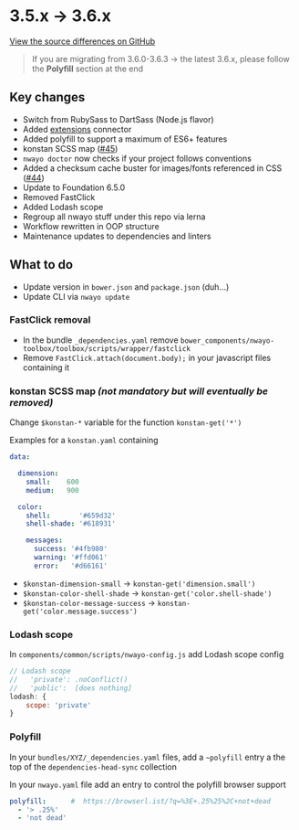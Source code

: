 # 3.5.x → 3.6.x
[View the source differences on GitHub](https://github.com/absolunet/nwayo/compare/3.5.0...3.6.0)

> If you are migrating from 3.6.0-3.6.3 → the latest 3.6.x, please follow the **Polyfill** section at the end

## Key changes
- Switch from RubySass to DartSass (Node.js flavor)
- Added [extensions](../extensions) connector
- Added polyfill to support a maximum of ES6+ features
- konstan SCSS map ([#45](https://github.com/absolunet/nwayo/issues/45))
- `nwayo doctor` now checks if your project follows conventions
- Added a checksum cache buster for images/fonts referenced in CSS ([#44](https://github.com/absolunet/nwayo/issues/44))
- Update to Foundation 6.5.0
- Removed FastClick
- Added Lodash scope
- Regroup all nwayo stuff under this repo via lerna
- Workflow rewritten in OOP structure
- Maintenance updates to dependencies and linters

## What to do
- Update version in `bower.json` and `package.json` (duh...)
- Update CLI via `nwayo update`

### FastClick removal
- In the bundle `_dependencies.yaml` remove `bower_components/nwayo-toolbox/toolbox/scripts/wrapper/fastclick`
- Remove `FastClick.attach(document.body);` in your javascript files containing it

### konstan SCSS map *(not mandatory but will eventually be removed)*
Change `$konstan-*` variable for the function `konstan-get('*')`

Examples for a `konstan.yaml` containing
```yaml
data:

  dimension:
    small:    600
    medium:   900

  color:
    shell:       '#659d32'
    shell-shade: '#618931'

    messages:
      success: '#4fb980'
      warning: '#ffd061'
      error:   '#d66161'
```
- `$konstan-dimension-small` → `konstan-get('dimension.small')`
- `$konstan-color-shell-shade` → `konstan-get('color.shell-shade')`
- `$konstan-color-message-success` → `konstan-get('color.message.success')`

### Lodash scope
In `components/common/scripts/nwayo-config.js` add Lodash scope config
```js
// Lodash scope
//   'private': .noConflict()
//   'public':  [does nothing]
lodash: {
	scope: 'private'
}
```

### Polyfill
In your `bundles/XYZ/_dependencies.yaml` files, add a `~polyfill` entry a the top of the `dependencies-head-sync` collection

In your `nwayo.yaml` file add an entry to control the polyfill browser support
```yaml
polyfill:      #  https://browserl.ist/?q=%3E+.25%25%2C+not+dead
  - '> .25%'
  - 'not dead'
```

